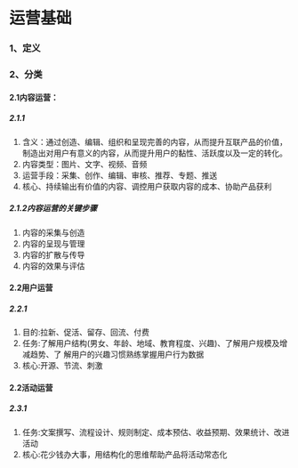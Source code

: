 # 运营基础

### 1、定义

### 2、分类

#### 2.1内容运营：

##### 2.1.1

1. 含义：通过创造、编辑、组织和呈现完善的内容，从而提升互联产品的价值，制造出对用户有意义的内容，从而提升用户的黏性、活跃度以及一定的转化。
2. 内容类型：图片、文字、视频、音频
3. 运营手段：采集、创作、编辑、审核、推荐、专题、推送
4. 核心、持续输出有价值的内容、调控用户获取内容的成本、协助产品获利

##### 2.1.2内容运营的关键步骤

1. 内容的采集与创造
2. 内容的呈现与管理
3. 内容的扩散与传导
4. 内容的效果与评估

#### 2.2用户运营

##### 2.2.1

1. 目的:拉新、促活、留存、回流、付费
2. 任务:了解用户结构(男女、年龄、地域、教育程度、兴趣)、了解用户规模及增减趋势、了 解用户的兴趣习惯熟练掌握用户行为数据
3. 核心:开源、节流、刺激

#### 2.2活动运营

##### 2.3.1

1. 任务:文案撰写、流程设计、规则制定、成本预估、收益预期、效果统计、改进活动
2. 核心:花少钱办大事，用结构化的思维帮助产品将活动常态化

